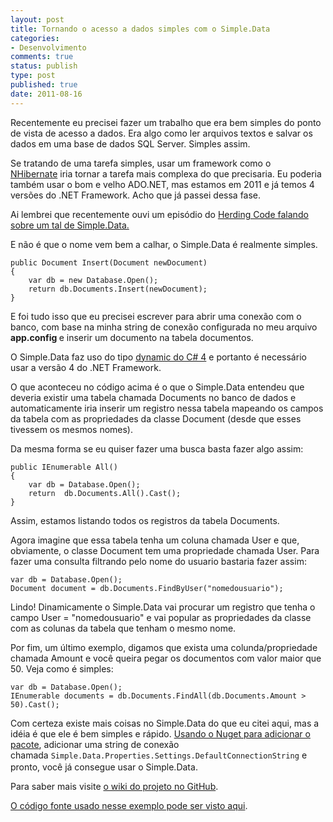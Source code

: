 ```yaml
---
layout: post
title: Tornando o acesso a dados simples com o Simple.Data
categories:
- Desenvolvimento
comments: true
status: publish
type: post
published: true
date: 2011-08-16
---
```

Recentemente eu precisei fazer um trabalho que era bem simples do ponto de vista de acesso a dados. Era algo como ler arquivos textos e salvar os dados em uma base de dados SQL Server. Simples assim.

Se tratando de uma tarefa simples, usar um framework como o <a href="http://nhforge.org/Default.aspx" target="_blank">NHibernate</a> iria tornar a tarefa mais complexa do que precisaria. Eu poderia também usar o bom e velho ADO.NET, mas estamos em 2011 e já temos 4 versões do .NET Framework. Acho que já passei dessa fase.

Ai lembrei que recentemente ouvi um episódio do <a href="http://herdingcode.com/?p=305" target="_blank">Herding Code falando sobre um tal de Simple.Data.</a>

E não é que o nome vem bem a calhar, o Simple.Data é realmente simples.

~~~
public Document Insert(Document newDocument)
{
    var db = new Database.Open();
    return db.Documents.Insert(newDocument);
}
~~~

E foi tudo isso que eu precisei escrever para abrir uma conexão com o banco, com base na minha string de conexão configurada no meu arquivo <strong>app.config </strong>e inserir um documento na tabela documentos.

O Simple.Data faz uso do tipo <a href="http://robsonramos.com/index.php/2011/05/11/entendendo-o-tipo-dynamic-no-c/" target="_blank">dynamic do C# 4</a> e portanto é necessário usar a versão 4 do .NET Framework.

O que aconteceu no código acima é o que o Simple.Data entendeu que deveria existir uma tabela chamada Documents no banco de dados e automaticamente iria inserir um registro nessa tabela mapeando os campos da tabela com as propriedades da classe Document (desde que esses tivessem os mesmos nomes).

Da mesma forma se eu quiser fazer uma busca basta fazer algo assim:

~~~
public IEnumerable All()
{
    var db = Database.Open();
    return  db.Documents.All().Cast();
}
~~~

Assim, estamos listando todos os registros da tabela Documents.

Agora imagine que essa tabela tenha um coluna chamada User e que, obviamente, o classe Document tem uma propriedade chamada User. Para fazer uma consulta filtrando pelo nome do usuario bastaria fazer assim:

~~~
var db = Database.Open();
Document document = db.Documents.FindByUser("nomedousuario");
~~~

Lindo! Dinamicamente o Simple.Data vai procurar um registro que tenha o campo User = "nomedousuario" e vai popular as propriedades da classe com as colunas da tabela que tenham o mesmo nome.

Por fim, um último exemplo, digamos que exista uma colunda/propriedade chamada Amount e você queira pegar os documentos com valor maior que 50. Veja como é simples:

~~~
var db = Database.Open();
IEnumerable documents = db.Documents.FindAll(db.Documents.Amount > 50).Cast();
~~~

Com certeza existe mais coisas no Simple.Data do que eu citei aqui, mas a idéia é que ele é bem simples e rápido. <a href="http://bit.ly/p7XsUx">Usando o Nuget para adicionar o pacote</a>, adicionar uma string de conexão chamada <span class="Apple-style-span" style="font-family: Consolas, Monaco, monospace; font-size: 12px; line-height: 18px; white-space: pre;">Simple.Data.Properties.Settings.DefaultConnectionString</span> e pronto, você já consegue usar o Simple.Data.

Para saber mais visite <a href="http://bit.ly/oZ4teC" target="_blank">o wiki do projeto no GitHub</a>.

<a href="http://bit.ly/r3SnzM">O código fonte usado nesse exemplo pode ser visto aqui</a>.<!--:-->
